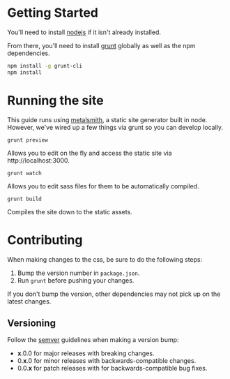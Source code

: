 # Getting Started

You'll need to install [nodejs](http://nodejs.org/) if it isn't already installed.

From there, you'll need to install [grunt](http://gruntjs.com/) globally as well as the npm dependencies.

```bash
npm install -g grunt-cli
npm install
```

# Running the site

This guide runs using [metalsmith](https://github.com/segmentio/metalsmith), a static site generator built in node. However, we've wired up a few things via grunt so you can develop locally.

`grunt preview`

Allows you to edit on the fly and access the static site via http://localhost:3000.

`grunt watch`

Allows you to edit sass files for them to be automatically compiled.

`grunt build`

Compiles the site down to the static assets.

# Contributing

When making changes to the css, be sure to do the following steps:

1. Bump the version number in `package.json`.
2. Run `grunt` before pushing your changes.

If you don't bump the version, other dependencies may not pick up on the latest changes.

## Versioning

Follow the [semver](http://semver.org/) guidelines when making a version bump:

* **x**.0.0 for major releases with breaking changes.
* 0.**x**.0 for minor releases with backwards-compatible changes.
* 0.0.**x** for patch releases with for backwards-compatible bug fixes.